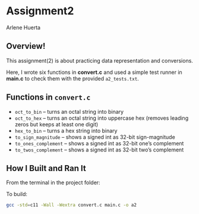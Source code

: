 # Assignment2
Arlene Huerta  

## Overview!
This assignment(2) is about practicing data representation and conversions.

Here, I wrote six functions in **convert.c** and used a simple test runner in **main.c** to check them with the provided `a2_tests.txt`.

## Functions in `convert.c`
- `oct_to_bin` – turns an octal string into binary  
- `oct_to_hex` – turns an octal string into uppercase hex (removes leading zeros but keeps at least one digit)  
- `hex_to_bin` – turns a hex string into binary  
- `to_sign_magnitude` – shows a signed int as 32-bit sign-magnitude  
- `to_ones_complement` – shows a signed int as 32-bit one’s complement  
- `to_twos_complement` – shows a signed int as 32-bit two’s complement  

## How I Built and Ran It
From the terminal in the project folder:


To build:
```bash
gcc -std=c11 -Wall -Wextra convert.c main.c -o a2
